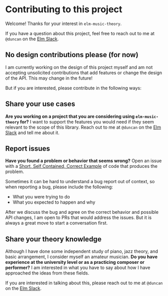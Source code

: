 # Contributing to this project

Welcome! Thanks for your interest in `elm-music-theory`.

If you have a question about this project, feel free to reach out to me at `@duncan` on the [Elm Slack](https://elmlang.herokuapp.com/).

## No design contributions please (for now)

I am currently working on the design of this project myself and am not accepting unsolicited contributions that add features or change the design of the API. This may change in the future!

But if you are interested, please contribute in the following ways:

## Share your use cases

**Are you working on a project that you are considering using `elm-music-theory` for?** I want to support the features you would need if they seem relevant to the scope of this library. Reach out to me at `@duncan` on the [Elm Slack](https://elmlang.herokuapp.com/) and tell me about it.

## Report issues

**Have you found a problem or behavior that seems wrong?** Open an issue with a [Short, Self Contained, Correct Example](http://sscce.org/) of code that produces the problem.

Sometimes it can be hard to understand a bug report out of context, so when reporting a bug, please include the following:
- What you were trying to do
- What you expected to happen and why

After we discuss the bug and agree on the correct behavior and possible API changes, I am open to PRs that would address the issues. But it is always a great move to start a conversation first.

## Share your theory knowledge

Although I have done some independent study of piano, jazz theory, and basic arrangement, I consider myself an amateur musician. **Do you have experience at the university level or as a practicing composer or performer?** I am interested in what you have to say about how I have approached the ideas from these fields.

If you are interested in talking about this, please reach out to me at `@duncan` on the [Elm Slack](https://elmlang.herokuapp.com/).

